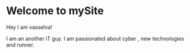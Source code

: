 # Welcome to mySite

Hey I am vasselva!

I am an another iT guy. I am passionated about cyber , new technologies and runner.
